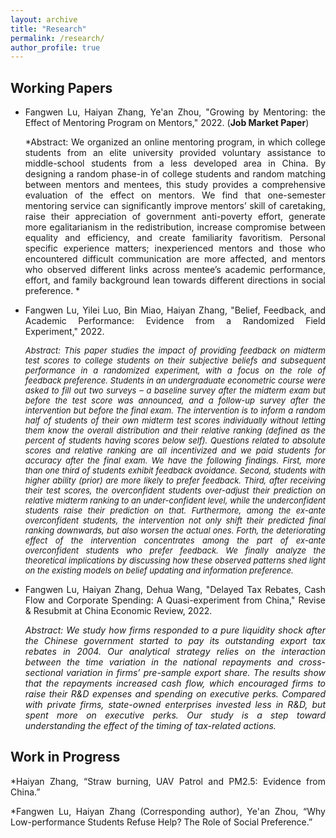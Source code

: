 ```yaml
---
layout: archive
title: "Research"
permalink: /research/
author_profile: true
---
```

<style>
body {
text-align: justify}
</style>

<!--
{% if author.googlescholar %}
  You can also find my articles on <u><a href="{{author.googlescholar}}">my Google Scholar profile</a>.</u>
{% endif %}

{% include base_path %}

{% for post in site.research reversed %}
  {% include archive-single.html %}
{% endfor %}
-->

<!--## Publications

* [Credit Rating Prediction Through Supply Chains: A Machine Learning Approach](https://doi.org/10.1111/poms.13634) (with Jing Wu and Sean X. Zhou)\
 
   
***Production and Operations Management***, forthcoming-->

## Working Papers
* Fangwen Lu, Haiyan Zhang, Ye'an Zhou, "Growing by Mentoring: the Effect of Mentoring Program on Mentors," 2022. (**Job Market Paper**) 
 
  *Abstract: We organized an online mentoring program, in which college students from an elite university provided voluntary assistance to middle-school students from a less developed area in China. By designing a random phase-in of college students and random matching between mentors and mentees, this study provides a comprehensive evaluation of the effect on mentors. We find that one-semester mentoring service can significantly improve mentors’ skill of caretaking, raise their appreciation of government anti-poverty effort, generate more egalitarianism in the redistribution, increase compromise between equality and efficiency, and create familiarity favoritism. Personal specific experience matters; inexperienced mentors and those who encountered difficult communication are more affected, and mentors who observed different links across mentee’s academic performance, effort, and family background lean towards different directions in social preference. *
 

* Fangwen Lu, Yilei Luo, Bin Miao, Haiyan Zhang, "Belief, Feedback, and Academic Performance: Evidence from a Randomized Field Experiment," 2022.
  
  *<font size="2">Abstract:  This paper studies the impact of providing feedback on midterm test scores to college students on their subjective beliefs and subsequent performance in a randomized experiment, with a focus on the role of feedback preference. Students in an undergraduate econometric course were asked to fill out two surveys – a baseline survey after the midterm exam but before the test score was announced, and a follow-up survey after the intervention but before the final exam. The intervention is to inform a random half of students of their own midterm test scores individually without letting them know the overall distribution and their relative ranking (defined as the percent of students having scores below self). Questions related to absolute scores and relative ranking are all incentivized and we paid students for accuracy after the final exam. We have the following findings. First, more than one third of students exhibit feedback avoidance. Second, students with higher ability (prior) are more likely to prefer feedback. Third, after receiving their test scores, the overconfident students over-adjust their prediction on relative midterm ranking to an under-confident level, while the underconfident students raise their prediction on that. Furthermore, among the ex-ante overconfident students, the intervention not only shift their predicted final ranking downwards, but also worsen the actual ones. Forth, the deteriorating effect of the intervention concentrates among the part of ex-ante overconfident students who prefer feedback. We finally analyze the theoretical implications by discussing how these observed patterns shed light on the existing models on belief updating and information preference.</font>*
  

* Fangwen Lu, Haiyan Zhang, Dehua Wang, "Delayed Tax Rebates, Cash Flow and Corporate Spending: A Quasi-experiment from China," Revise & Resubmit at China Economic Review, 2022.
  
  *Abstract:  We study how firms responded to a pure liquidity shock after the Chinese government started to pay its outstanding export tax rebates in 2004. Our analytical strategy relies on the interaction between the time variation in the national repayments and cross-sectional variation in firms’ pre-sample export share. The results show that the repayments increased cash flow, which encouraged firms to raise their R&D expenses and spending on executive perks. Compared with private firms, state-owned enterprises invested less in R&D, but spent more on executive perks. Our study is a step toward understanding the effect of the timing of tax-related actions.*

## Work in Progress
*Haiyan Zhang, “Straw burning, UAV Patrol and PM2.5: Evidence from China.”

*Fangwen Lu, Haiyan Zhang (Corresponding author), Ye'an Zhou, “Why Low-performance Students Refuse Help? The Role of Social Preference.” 



